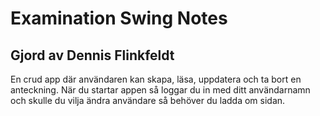 # Examination Swing Notes 
## Gjord av Dennis Flinkfeldt

En crud app där användaren kan skapa, läsa, uppdatera och ta bort en anteckning. När du startar appen så loggar du in med ditt användarnamn och skulle du vilja ändra användare så behöver du ladda om sidan.
